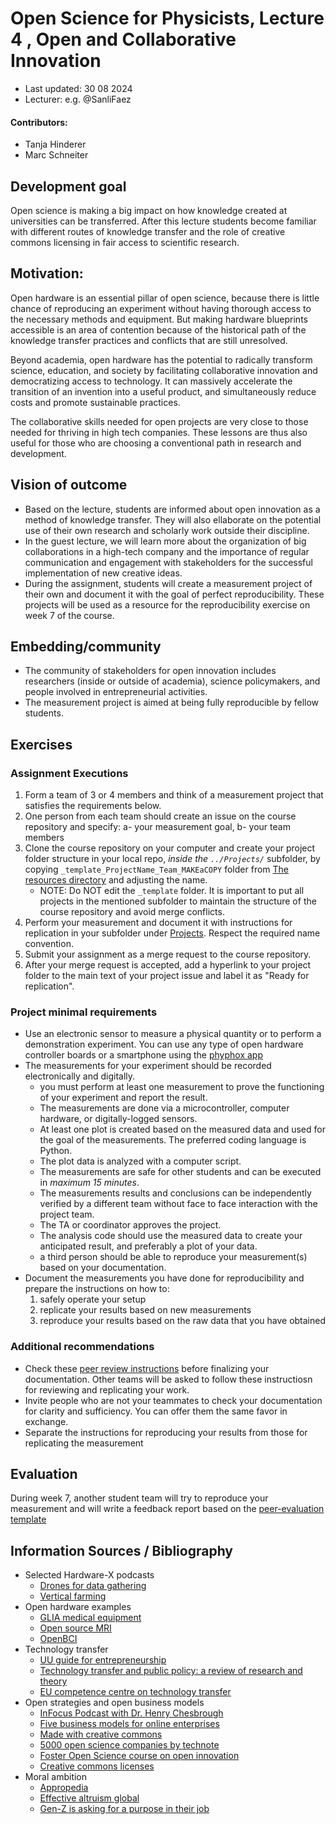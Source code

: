 # Open Science for Physicists, Lecture 4 , Open and Collaborative Innovation 
+ Last updated: 30 08 2024
+ Lecturer: e.g. @SanliFaez 

#### Contributors: 
+ Tanja Hinderer
+ Marc Schneiter

## Development goal
Open science is making a big impact on how knowledge created at universities can be transferred. After this lecture students become familiar with different routes of knowledge transfer and the role of creative commons licensing in fair access to scientific research.

## Motivation: 
Open hardware is an essential pillar of open science, because there is little chance of reproducing an experiment without having thorough access to the necessary methods and equipment. But making hardware blueprints accessible is an area of contention because of the historical path of the knowledge transfer practices and conflicts that are still unresolved. 

Beyond academia, open hardware has the potential to radically transform science, education, and society by facilitating collaborative innovation and democratizing access to technology. It can massively accelerate the transition of an invention into a useful product, and simultaneously reduce costs and promote sustainable practices.

The collaborative skills needed for open projects are very close to those needed for thriving in high tech companies. These lessons are thus also useful for those who are choosing a conventional path in research and development.

## Vision of outcome
+ Based on the lecture, students are informed about open innovation as a method of knowledge transfer. They will also ellaborate on the potential use of their own research and scholarly work outside their discipline.
+ In the guest lecture, we will learn more about the organization of big collaborations in a high-tech company and the importance of regular communication and engagement with stakeholders for the successful implementation of new creative ideas.
+ During the assignment, students will create a measurement project of their own and document it with the goal of perfect reproducibility. These projects will be used as a resource for the reproducibility exercise on week 7 of the course. 

## Embedding/community
+ The community of stakeholders for open innovation includes researchers (inside or outside of academia), science policymakers, and people involved in entrepreneurial activities. 
+ The measurement project is aimed at being fully reproducible by fellow students. 

## Exercises

### Assignment Executions
1. Form a team of 3 or 4 members and think of a measurement project that satisfies the requirements below.
2. One person from each team should create an issue on the course repository and specify: a- your measurement goal, b- your team members
3. Clone the course repository on your computer and create your project folder structure in your local repo, *inside the `../Projects/`* subfolder, by copying `_template_ProjectName_Team_MAKEaCOPY` folder from [The resources directory](../Resources) and adjusting the name. 
	+ NOTE: Do NOT edit the `_template` folder. It is important to put all projects in the mentioned subfolder to maintain the structure of the course repository and avoid merge conflicts. 
4. Perform your measurement and document it with instructions for replication in your subfolder under [Projects](../Projects). Respect the required name convention.
5. Submit your assignment as a merge request to the course repository.
6. After your merge request is accepted, add a hyperlink to your project folder to the main text of your project issue and label it as "Ready for replication". 

### Project minimal requirements 

+ Use an electronic sensor to measure a physical quantity or to perform a demonstration experiment. You can use any type of open hardware controller boards or a smartphone using the [phyphox app](https://phyphox.org/)
+ The measurements for your experiment should be recorded electronically and digitally.  
    + you must perform at least one measurement to prove the functioning of your experiment and report the result. 
    + The measurements are done via a microcontroller, computer hardware, or digitally-logged sensors.
	+ At least one plot is created based on the measured data and used for the goal of the measurements. The preferred coding language is Python.
	+ The plot data is analyzed with a computer script.
	+ The measurements are safe for other students and can be executed in *maximum 15 minutes*.
	+ The measurements results and conclusions can be independently verified by a different team without face to face interaction with the project team.
	+ The TA or coordinator approves the project. 
  + The analysis code should use the measured data to create your anticipated result, and preferably a plot of your data.
  + a third person should be able to reproduce your measurement(s) based on your documentation.  
+ Document the measurements you have done for reproducibility and prepare the instructions on how to:
	1. safely operate your setup
	2. replicate your results based on new measurements
	3. reproduce your results based on the raw data that you have obtained


### Additional recommendations
+ Check these [peer review instructions](../Resources/peer_evaluation_FORWHICHPROJECT.md) before finalizing your documentation. Other teams will be asked to follow these instructiosn for reviewing and replicating your work.
+ Invite people who are not your teammates to check your documentation for clarity and sufficiency. You can offer them the same favor in exchange.
+ Separate the instructions for reproducing your results from those for replicating the measurement

## Evaluation
During week 7, another student team will try to reproduce your measurement and will write a feedback report based on the [peer-evaluation template](../Resources/peer_evaluation_FORWHICHPROJECT.md)
	 

## Information Sources / Bibliography

+ Selected Hardware-X podcasts
	+ [Drones for data gathering](https://hardware-x.buzzsprout.com/1869873/15207836-drones-for-data-gathering-how-open-source-hardware-is-making-environmental-research-more-viable)
	+ [Vertical farming](https://hardware-x.buzzsprout.com/1869873/15148366-the-future-of-food-re-growing-vertical-farming-with-open-source-automation)
+ Open hardware examples
	+ [GLIA medical equipment](https://glia.org/)
	+ [Open source MRI](https://www.opensourceimaging.org/)
	+ [OpenBCI](https://docs.openbci.com/)
+ Technology transfer
	+ [UU guide for entrepreneurship](https://www.uu.nl/en/organisation/centre-for-entrepreneurship/for-entrepreneurs/from-research-to-startup)
	+ [Technology transfer and public policy: a review of research and theory](https://www.sciencedirect.com/science/article/pii/S0048733399000931?via%3Dihub) 
	+ [EU competence centre on technology transfer](https://knowledge4policy.ec.europa.eu/technology-transfer/what-technology-transfer_en)
+ Open strategies and open business models
	+ [InFocus Podcast with Dr. Henry Chesbrough](https://www.youtube.com/watch?v=cxhrg_ndz9M&t=126s)
	+ [Five business models for online enterprises](https://codetiburon.com/business-model-patterns-online-enterprise/)
	+ [Made with creative commons](https://creativecommons.org/share-your-work/made-with-cc/)
	+ [5000 open science companies by technote](https://technote.ai/technology/open-science-companies)
	+ [Foster Open Science course on open innovation](https://www.fosteropenscience.eu/learning/open-science-and-innovation/#/id/5aaa7deddd1827131b90e028) 
	+ [Creative commons licenses](https://creativecommons.org/)
+ Moral ambition
	+ [Appropedia](https://www.appropedia.org/Welcome_to_Appropedia)
	+ [Effective altruism global](https://www.effectivealtruism.org/)
	+ [Gen-Z is asking for a purpose in their job](https://www.ey.com/en_us/news/2021/11/ey-releases-gen-z-survey-revealing-businesses-must-rethink-their-plan-z) 

